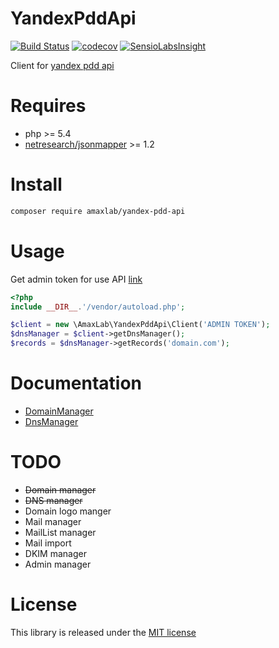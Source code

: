 YandexPddApi
============
[![Build Status](https://travis-ci.org/amaxlab/yandex-pdd-api.svg?branch=master)](https://travis-ci.org/amaxlab/yandex-pdd-api)
[![codecov](https://codecov.io/gh/amaxlab/yandex-pdd-api/branch/master/graph/badge.svg)](https://codecov.io/gh/amaxlab/yandex-pdd-api)
[![SensioLabsInsight](https://insight.sensiolabs.com/projects/e1841a7f-bde4-483f-82ec-98995e84ea24/mini.png)](https://insight.sensiolabs.com/projects/e1841a7f-bde4-483f-82ec-98995e84ea24)

Client for [yandex pdd api](https://tech.yandex.ru/pdd/)

Requires
========
- php >= 5.4
- [netresearch/jsonmapper](https://github.com/cweiske/jsonmapper) >= 1.2

Install
=======
```bash
composer require amaxlab/yandex-pdd-api
```

Usage
=====
Get admin token for use API [link](https://pddimp.yandex.ru/api2/admin/get_token)

```php
<?php
include __DIR__.'/vendor/autoload.php';

$client = new \AmaxLab\YandexPddApi\Client('ADMIN TOKEN');
$dnsManager = $client->getDnsManager();
$records = $dnsManager->getRecords('domain.com');
```

Documentation
=============
- [DomainManager](https://github.com/amaxlab/yandex-pdd-api/blob/master/doc/DomainManager.md)
- [DnsManager](https://github.com/amaxlab/yandex-pdd-api/blob/master/doc/DnsManager.md)

TODO
====
- ~~Domain manager~~
- ~~DNS manager~~
- Domain logo manger
- Mail manager
- MailList manager
- Mail import
- DKIM manager
- Admin manager

License
=======
This library is released under the [MIT license](LICENSE)
